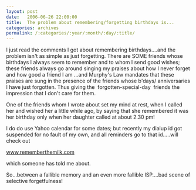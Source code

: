 ```yaml
---
layout: post
date:	2006-06-26 22:00:00
title:  The problem about remembering/forgetting birthdays is...
categories: archives
permalink: /:categories/:year/:month/:day/:title/
---
```

I just read the comments I got about remembering birthdays....and the problem isn't as simple as just forgetting. There are SOME friends whose birthdays I always seem to remember and to whom I send good wishes; these friends always go around singing my praises about how I never forget and how good a friend I am ...and Murphy's Law mandates that these praises are sung in the presence of the friends whose b'days/ anniversaries I have just forgotten. Thus giving the&nbsp;&nbsp;forgotten-special-day &nbsp;friends the impression that I don't care for them.

One of the friends whom I wrote about set my mind at rest, when I called her and wished her a little while ago, by saying that she remembered it was her birthday only when her daughter called at about 2.30 pm!

I do do use Yahoo calendar for some dates; but recently my dialup id got suspended for no fault of my own, and all reminders go to that id.....will check out

<A href="http://www.rememberthemilk.com">www.rememberthemilk.com</A> 

which someone has told me about.

So...between a fallible memory and an even more fallible ISP....bad scene of selective forgetfulness!
